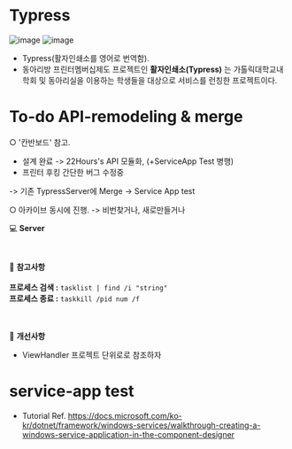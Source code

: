 # Typress
![image](https://user-images.githubusercontent.com/16419202/67943984-b0fb7a00-fc1e-11e9-8ffb-6be86ff058f9.png)
![image](https://user-images.githubusercontent.com/16419202/68527833-d11dee00-032e-11ea-9f00-80ea3b8a8815.png)

- Typress(활자인쇄소를 영어로 번역함).
- 동아리방 프린터멤버십제도 프로젝트인 **활자인쇄소(Typress)** 는 가톨릭대학교내 학회 및 동아리실을 이용하는 학생들을 대상으로 서비스를 런칭한 프로젝트이다.



# To-do API-remodeling & merge
○ '칸반보드' 참고.
* 설계 완료 
-> 22Hours's API 모듈화, (+ServiceApp Test 병행)
* 프린터 후킹 간단한 버그 수정중

-> 기존 TypressServer에 Merge
-> Service App test

○ 아카이브 동시에 진행.
-> 비번찾거나, 새로만들거나

:computer: **Server**<br>


<br>
  
:book: **참고사항**<br><br>
**프로세스 검색 :** `` tasklist | find /i "string" ``<br>
**프로세스 종료 :** `` taskkill /pid num /f ``<br><br><br>

:book: **개선사항**
- ViewHandler 프로젝트 단위로로 참조하자

# service-app test
- Tutorial Ref. 
https://docs.microsoft.com/ko-kr/dotnet/framework/windows-services/walkthrough-creating-a-windows-service-application-in-the-component-designer
